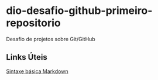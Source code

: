 # dio-desafio-github-primeiro-repositorio
Desafio de projetos sobre Git/GitHub

## Links Úteis
[Sintaxe básica  Markdown](https://markdown.net.br/sintaxe-basica/)
